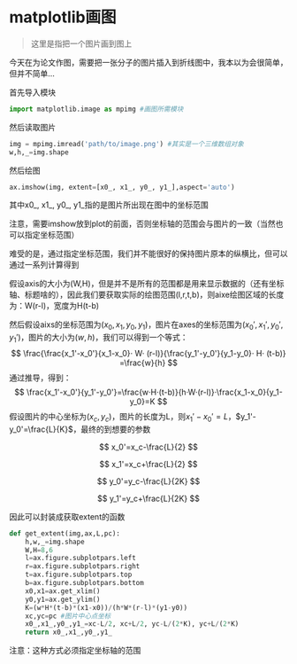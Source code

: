 # matplotlib画图
> 这里是指把一个图片画到图上

今天在为论文作图，需要把一张分子的图片插入到折线图中，我本以为会很简单，但并不简单...

首先导入模块
```python
import matplotlib.image as mpimg #画图所需模块
```
然后读取图片
```python
img = mpimg.imread('path/to/image.png') #其实是一个三维数组对象
w,h,_=img.shape
```
然后绘图
```python
ax.imshow(img, extent=[x0_, x1_, y0_, y1_],aspect='auto')
```
其中x0_, x1_, y0_, y1_指的是图片所出现在图中的坐标范围

注意，需要imshow放到plot的前面，否则坐标轴的范围会与图片的一致（当然也可以指定坐标范围）

难受的是，通过指定坐标范围，我们并不能很好的保持图片原本的纵横比，但可以通过一系列计算得到

假设axis的大小为(W,H)，但是并不是所有的范围都是用来显示数据的（还有坐标轴、标题啥的），因此我们要获取实际的绘图范围(l,r,t,b)，则aixe绘图区域的长度为：W(r-l)，宽度为H(t-b)

然后假设aixs的坐标范围为$(x_0,x_1,y_0,y_1)$，图片在axes的坐标范围为$(x_0',x_1',y_0',y_1')$，图片的大小为$(w,h)$，我们可以得到一个等式：
$$
\frac{\frac{x_1'-x_0'}{x_1-x_0}· W· (r-l)}{\frac{y_1'-y_0'}{y_1-y_0}· H· (t-b)} =\frac{w}{h} 
$$
通过推导，得到：
$$
\frac{x_1'-x_0'}{y_1'-y_0'}=\frac{w·H·(t-b)}{h·W·(r-l)}·\frac{x_1-x_0}{y_1-y_0}=K
$$
假设图片的中心坐标为$(x_c,y_c)$，图片的长度为L，则$x_1'-x_0'=L$，$y_1'-y_0'=\frac{L}{K}$，最终的到想要的参数

$$
x_0'=x_c-\frac{L}{2}
$$

$$
x_1'=x_c+\frac{L}{2}
$$

$$
y_0'=y_c-\frac{L}{2K}
$$

$$
y_1'=y_c+\frac{L}{2K}
$$

因此可以封装成获取extent的函数
```python
def get_extent(img,ax,L,pc):
    h,w,_=img.shape
    W,H=8,6
    l=ax.figure.subplotpars.left
    r=ax.figure.subplotpars.right
    t=ax.figure.subplotpars.top
    b=ax.figure.subplotpars.bottom
    x0,x1=ax.get_xlim()
    y0,y1=ax.get_ylim()
    K=(w*H*(t-b)*(x1-x0))/(h*W*(r-l)*(y1-y0))
    xc,yc=pc #图片中心点坐标
    x0_,x1_,y0_,y1_=xc-L/2, xc+L/2, yc-L/(2*K), yc+L/(2*K)
    return x0_,x1_,y0_,y1_
```

注意：这种方式必须指定坐标轴的范围